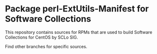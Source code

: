 # Package perl-ExtUtils-Manifest for Software Collections

This repository contains sources for RPMs that are used
to build Software Collections for CentOS by SCLo SIG.

Find other branches for specific sources.
